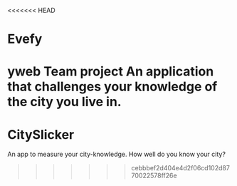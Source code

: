 <<<<<<< HEAD
# Evefy
yweb Team project
An application that challenges your knowledge of the city you live in.
=======
# CitySlicker
An app to measure your city-knowledge. How well do you know your city?
>>>>>>> cebbbef2d404e4d2f06cd102d8770022578ff26e

